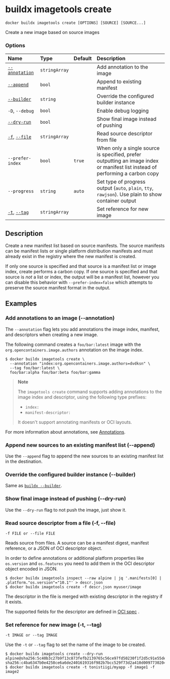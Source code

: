 # buildx imagetools create

```text
docker buildx imagetools create [OPTIONS] [SOURCE] [SOURCE...]
```

<!---MARKER_GEN_START-->
Create a new image based on source images

### Options

| Name                             | Type          | Default | Description                                                                                                                   |
|:---------------------------------|:--------------|:--------|:------------------------------------------------------------------------------------------------------------------------------|
| [`--annotation`](#annotation)    | `stringArray` |         | Add annotation to the image                                                                                                   |
| [`--append`](#append)            | `bool`        |         | Append to existing manifest                                                                                                   |
| [`--builder`](#builder)          | `string`      |         | Override the configured builder instance                                                                                      |
| `-D`, `--debug`                  | `bool`        |         | Enable debug logging                                                                                                          |
| [`--dry-run`](#dry-run)          | `bool`        |         | Show final image instead of pushing                                                                                           |
| [`-f`](#file), [`--file`](#file) | `stringArray` |         | Read source descriptor from file                                                                                              |
| `--prefer-index`                 | `bool`        | `true`  | When only a single source is specified, prefer outputting an image index or manifest list instead of performing a carbon copy |
| `--progress`                     | `string`      | `auto`  | Set type of progress output (`auto`, `plain`, `tty`, `rawjson`). Use plain to show container output                           |
| [`-t`](#tag), [`--tag`](#tag)    | `stringArray` |         | Set reference for new image                                                                                                   |


<!---MARKER_GEN_END-->

## Description

Create a new manifest list based on source manifests. The source manifests can
be manifest lists or single platform distribution manifests and must already
exist in the registry where the new manifest is created.

If only one source is specified and that source is a manifest list or image index,
create performs a carbon copy. If one source is specified and that source is *not*
a list or index, the output will be a manifest list, however you can disable this
behavior with `--prefer-index=false` which attempts to preserve the source manifest
format in the output.

## Examples

### <a name="annotation"></a> Add annotations to an image (--annotation)

The `--annotation` flag lets you add annotations the image index, manifest,
and descriptors when creating a new image.

The following command creates a `foo/bar:latest` image with the
`org.opencontainers.image.authors` annotation on the image index.

```console
$ docker buildx imagetools create \
  --annotation "index:org.opencontainers.image.authors=dvdksn" \
  --tag foo/bar:latest \
  foo/bar:alpha foo/bar:beta foo/bar:gamma
```

> **Note**
>
> The `imagetools create` command supports adding annotations to the image
> index and descriptor, using the following type prefixes:
>
> - `index:`
> - `manifest-descriptor:`
>
> It doesn't support annotating manifests or OCI layouts.

For more information about annotations, see
[Annotations](https://docs.docker.com/build/building/annotations/).

### <a name="append"></a> Append new sources to an existing manifest list (--append)

Use the `--append` flag to append the new sources to an existing manifest list
in the destination.

### <a name="builder"></a> Override the configured builder instance (--builder)

Same as [`buildx --builder`](buildx.md#builder).

### <a name="dry-run"></a> Show final image instead of pushing (--dry-run)

Use the `--dry-run` flag to not push the image, just show it.

### <a name="file"></a> Read source descriptor from a file (-f, --file)

```text
-f FILE or --file FILE
```

Reads source from files. A source can be a manifest digest, manifest reference,
or a JSON of OCI descriptor object.

In order to define annotations or additional platform properties like `os.version` and
`os.features` you need to add them in the OCI descriptor object encoded in JSON.

```console
$ docker buildx imagetools inspect --raw alpine | jq '.manifests[0] | .platform."os.version"="10.1"' > descr.json
$ docker buildx imagetools create -f descr.json myuser/image
```

The descriptor in the file is merged with existing descriptor in the registry if it exists.

The supported fields for the descriptor are defined in [OCI spec](https://github.com/opencontainers/image-spec/blob/master/descriptor.md#properties) .

### <a name="tag"></a> Set reference for new image  (-t, --tag)

```text
-t IMAGE or --tag IMAGE
```

Use the `-t` or `--tag` flag to set the name of the image to be created.

```console
$ docker buildx imagetools create --dry-run alpine@sha256:5c40b3c27b9f13c873fefb2139765c56ce97fd50230f1f2d5c91e55dec171907 sha256:c4ba6347b0e4258ce6a6de2401619316f982b7bcc529f73d2a410d0097730204
$ docker buildx imagetools create -t tonistiigi/myapp -f image1 -f image2
```
